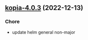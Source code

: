 

## [kopia-4.0.3](https://github.com/truecharts/charts/compare/kopia-4.0.2...kopia-4.0.3) (2022-12-13)

### Chore

- update helm general non-major
  
  